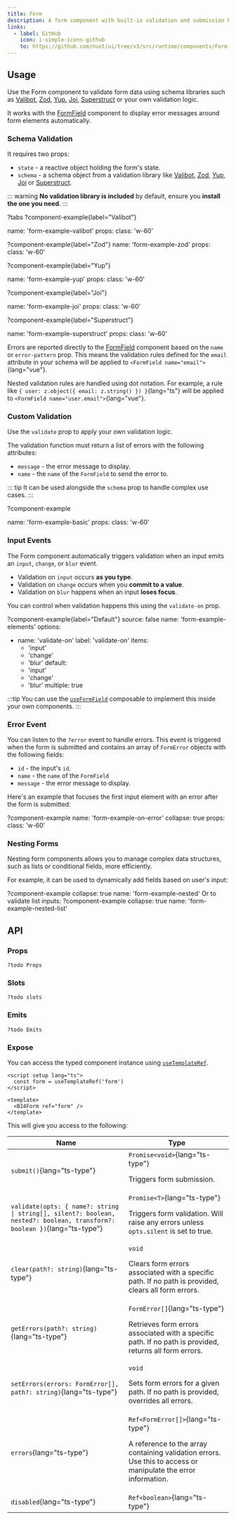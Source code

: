 ```yaml
---
title: Form
description: A form component with built-in validation and submission handling.
links:
  - label: GitHub
    icon: i-simple-icons-github
    to: https://github.com/nuxt/ui/tree/v3/src/runtime/components/Form.vue
---
```


## Usage

Use the Form component to validate form data using schema libraries such as [Valibot](https://github.com/fabian-hiller/valibot), [Zod](https://github.com/colinhacks/zod), [Yup](https://github.com/jquense/yup), [Joi](https://github.com/hapijs/joi), [Superstruct](https://github.com/ianstormtaylor/superstruct) or your own validation logic.

It works with the [FormField](/components/form-field) component to display error messages around form elements automatically.

### Schema Validation

It requires two props:

- `state` - a reactive object holding the form's state.
- `schema` - a schema object from a validation library like [Valibot](https://github.com/fabian-hiller/valibot), [Zod](https://github.com/colinhacks/zod), [Yup](https://github.com/jquense/yup), [Joi](https://github.com/hapijs/joi) or [Superstruct](https://github.com/ianstormtaylor/superstruct).

::: warning
**No validation library is included** by default, ensure you **install the one you need**.
:::

?tabs
?component-example{label="Valibot"}

name: 'form-example-valibot'
props:
class: 'w-60'

?component-example{label="Zod"}
name: 'form-example-zod'
props:
class: 'w-60'

?component-example{label="Yup"}

name: 'form-example-yup'
props:
class: 'w-60'

?component-example{label="Joi"}

name: 'form-example-joi'
props:
class: 'w-60'

?component-example{label="Superstruct"}

name: 'form-example-superstruct'
props:
class: 'w-60'


Errors are reported directly to the [FormField](/components/form-field) component based on the `name` or `error-pattern` prop. This means the validation rules defined for the `email` attribute in your schema will be applied to `<FormField name="email">`{lang="vue"}.

Nested validation rules are handled using dot notation. For example, a rule like `{ user: z.object({ email: z.string() }) }`{lang="ts"} will be applied to `<FormField name="user.email">`{lang="vue"}.

### Custom Validation

Use the `validate` prop to apply your own validation logic.

The validation function must return a list of errors with the following attributes:

- `message` - the error message to display.
- `name` - the `name` of the `FormField` to send the error to.

::: tip
It can be used alongside the `schema` prop to handle complex use cases.
:::

?component-example

name: 'form-example-basic'
props:
class: 'w-60'

### Input Events

The Form component automatically triggers validation when an input emits an `input`, `change`, or `blur` event.

- Validation on `input` occurs **as you type**.
- Validation on `change` occurs when you **commit to a value**.
- Validation on `blur` happens when an input **loses focus**.

You can control when validation happens this using the `validate-on` prop.

?component-example{label="Default"}
source: false
name: 'form-example-elements'
options:
- name: 'validate-on'
  label: 'validate-on'
  items:
  - 'input'
  - 'change'
  - 'blur'
    default:
  - 'input'
  - 'change'
  - 'blur'
    multiple: true

:::tip
You can use the [`useFormField`](composables/use-form-field) composable to implement this inside your own components.
:::

### Error Event

You can listen to the `?error` event to handle errors. This event is triggered when the form is submitted and contains an array of `FormError` objects with the following fields:

- `id` - the input's `id`.
- `name` - the `name` of the `FormField`
- `message` - the error message to display.

Here's an example that focuses the first input element with an error after the form is submitted:

?component-example
name: 'form-example-on-error'
collapse: true
props:
class: 'w-60'

### Nesting Forms

Nesting form components allows you to manage complex data structures, such as lists or conditional fields, more efficiently.

For example, it can be used to dynamically add fields based on user's input:

?component-example
collapse: true
name: 'form-example-nested'
Or to validate list inputs:
?component-example
collapse: true
name: 'form-example-nested-list'

## API

### Props
```
?todo Props
```
### Slots

```
?todo slots
```
### Emits
```
?todo Emits
```

### Expose

You can access the typed component instance using [`useTemplateRef`](https://vuejs.org/api/composition-api-helpers.html#usetemplateref).

```vue
<script setup lang="ts">
  const form = useTemplateRef('form')
</script>

<template>
  <B24Form ref="form" />
</template>
```

This will give you access to the following:

| Name                                                                                                                     | Type                                                                                                                                                    |
|--------------------------------------------------------------------------------------------------------------------------|---------------------------------------------------------------------------------------------------------------------------------------------------------|
| `submit()`{lang="ts-type"}                                                                                               | `Promise<void>`{lang="ts-type"}<p>Triggers form submission.</p>                                                                                         |
| `validate(opts: { name?: string \| string[], silent?: boolean, nested?: boolean, transform?: boolean })`{lang="ts-type"} | `Promise<T>`{lang="ts-type"}<p>Triggers form validation. Will raise any errors unless `opts.silent` is set to true.</p>                                 |
| `clear(path?: string)`{lang="ts-type"}                                                                                   | `void`<p>Clears form errors associated with a specific path. If no path is provided, clears all form errors.</p>                                        |
| `getErrors(path?: string)`{lang="ts-type"}                                                                               | `FormError[]`{lang="ts-type"}<p>Retrieves form errors associated with a specific path. If no path is provided, returns all form errors.</p>             |
| `setErrors(errors: FormError[], path?: string)`{lang="ts-type"}                                                          | `void`<p>Sets form errors for a given path. If no path is provided, overrides all errors.</p>                                                           |
| `errors`{lang="ts-type"}                                                                                                 | `Ref<FormError[]>`{lang="ts-type"}<p>A reference to the array containing validation errors. Use this to access or manipulate the error information.</p> |
| `disabled`{lang="ts-type"}                                                                                               | `Ref<boolean>`{lang="ts-type"}                                                                                                                          |
